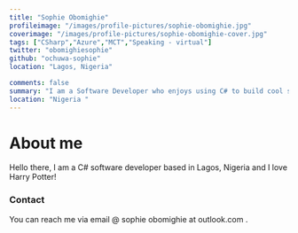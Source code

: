 ```yaml
---
title: "Sophie Obomighie"
profileimage: "/images/profile-pictures/sophie-obomighie.jpg"
coverimage: "/images/profile-pictures/sophie-obomighie-cover.jpg"
tags: ["CSharp","Azure","MCT","Speaking - virtual"]
twitter: "obomighiesophie"
github: "ochuwa-sophie"
location: "Lagos, Nigeria"

comments: false
summary: "I am a Software Developer who enjoys using C# to build cool stuffs. I sometimes give talks around dotnet and other microsoft technologies."
location: "Nigeria "
---
```

# About me
Hello there, I am a C# software developer based in Lagos, Nigeria and I love Harry Potter!

### Contact

You can reach me via email @ sophie obomighie at outlook.com .
